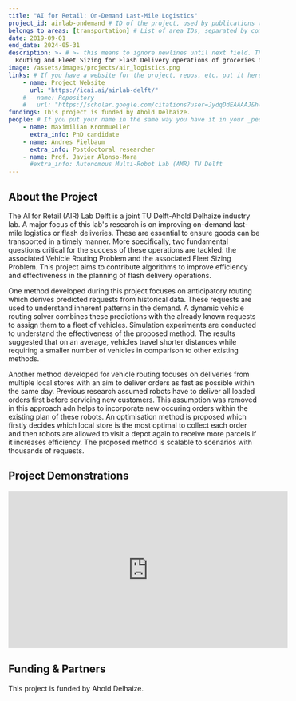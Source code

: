 ```yaml
---
title: "AI for Retail: On-Demand Last-Mile Logistics"
project_id: airlab-ondemand # ID of the project, used by publications to display in this project.
belongs_to_areas: [transportation] # List of area IDs, separated by commas.
date: 2019-09-01
end_date: 2024-05-31
description: >- # >- this means to ignore newlines until next field. This is the short project description, displayed in the project's card"
  Routing and Fleet Sizing for Flash Delivery operations of groceries from multiple depots.
image: /assets/images/projects/air_logistics.png
links: # If you have a website for the project, repos, etc. put it here.
    - name: Project Website
      url: "https://icai.ai/airlab-delft/"
    # - name: Repository
    #   url: "https://scholar.google.com/citations?user=JydqDdEAAAAJ&hl=en&inst=6173373803492361994&oi=ao"
fundings: This project is funded by Ahold Delhaize.
people: # If you put your name in the same way you have it in your _people entry, your preferred link will be added. extra_info is optional.
    - name: Maximilian Kronmueller
      extra_info: PhD candidate
    - name: Andres Fielbaum
      extra_info: Postdoctoral researcher
    - name: Prof. Javier Alonso-Mora
      #extra_info: Autonomous Multi-Robot Lab (AMR) TU Delft
---
```

<!-- Here you put the main body of the page, in markdown. You can also mix in html, or change this .md to .html -->
<!-- The fields of People, Funding, Links and Publications will be generated automatically -->

## About the Project

The AI for Retail (AIR) Lab Delft is a joint TU Delft-Ahold Delhaize industry lab. A major focus of this lab's research is on improving on-demand last-mile logistics or flash deliveries. These are essential to ensure goods can be transported in a timely manner. More specifically, two fundamental questions critical for the success of these operations are tackled: the associated Vehicle Routing Problem and the associated Fleet Sizing Problem. This project aims to contribute algorithms to improve efficiency and effectiveness in the planning of flash delivery operations.

One method developed during this project focuses on anticipatory routing which derives predicted requests from historical data. These requests are used to understand inherent patterns in the demand. A dynamic vehicle routing solver combines these predictions with the already known requests to assign them to a fleet of vehicles. Simulation experiments are conducted to understand the effectiveness of the proposed method. The results suggested that on an average, vehicles travel shorter distances while requiring a smaller number of vehicles in comparison to other existing methods. 

Another method developed for vehicle routing focuses on deliveries from multiple local stores with an aim to deliver orders as fast as possible within the same day. Previous research assumed robots have to deliver all loaded orders first before servicing new customers. This assumption was removed in this approach adn helps to incorporate new occuring orders within the existing plan of these robots. An optimisation method is proposed which firstly decides which local store is the most optimal to collect each order and then robots are allowed to visit a depot again to receive more parcels if it increases efficiency. The proposed method is scalable to scenarios with thousands of requests.  




## Project Demonstrations

<div class="video-wrapper ratio ratio-16x9"> 
  <iframe width="560" height="315" src="https://www.youtube.com/embed/WJ5i-X34idk?si=1V-hG24oJcCgpFIp&mute=1" title="YouTube video player" frameborder="0" allow="accelerometer; autoplay; clipboard-write; encrypted-media; gyroscope; picture-in-picture; web-share" referrerpolicy="strict-origin-when-cross-origin" allowfullscreen></iframe>
</div>


## Funding & Partners

This project is funded by Ahold Delhaize.
